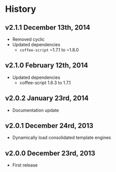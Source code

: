 # History

## v2.1.1 December 13th, 2014
- Removed cyclic
- Updated dependencies
	- `coffee-script` ~1.7.1 to ~1.8.0

## v2.1.0 February 12th, 2014
- Updated dependencies
	- coffee-script 1.6.3 to 1.7.1

## v2.0.2 January 23rd, 2014
- Documentation update

## v2.0.1 December 24rd, 2013
- Dynamically load consolidated template engines

## v2.0.0 December 23rd, 2013
- First release
